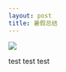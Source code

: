 ```yaml
---
layout: post
title: 暑假总结
---
```



<p><img src="https://github.com/shennian/shennian.github.io/tree/master/_posts/summer.jpg"/></p>
test test test